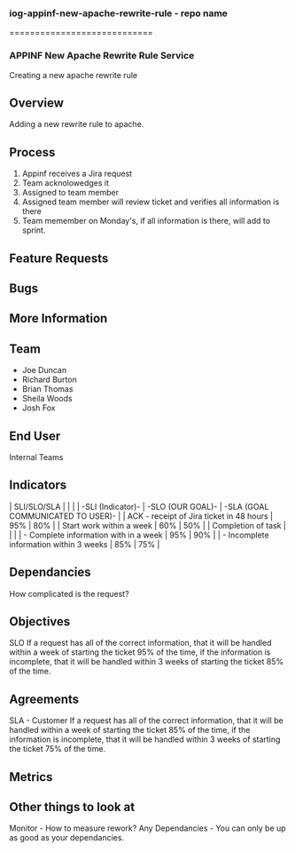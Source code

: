 ### iog-appinf-new-apache-rewrite-rule - repo name

============================

### APPINF New Apache Rewrite Rule Service
Creating a new apache rewrite rule

## Overview

Adding a new rewrite rule to apache.

## Process

1. Appinf receives a Jira request
2. Team acknolowedges it
3. Assigned to team member
4. Assigned team member will review ticket and verifies all information is there
5. Team memember on Monday's, if all information is there, will add to sprint.

## Feature Requests

## Bugs

## More Information

## Team

- Joe Duncan
- Richard Burton
- Brian Thomas
- Sheila Woods
- Josh Fox

## End User
Internal Teams

## Indicators

|  SLI/SLO/SLA                              |   |   |
| -SLI (Indicator)-                         | -SLO (OUR GOAL)- | -SLA (GOAL COMMUNICATED TO USER)- |
|  ACK - receipt of Jira ticket in 48 hours | 95%              | 80%                               |
|  Start work within a week                 | 60%              | 50%                               |
|  Completion of task                       |   |   |
|  - Complete information with in a week    | 95%              | 90%  |
|  - Incomplete information within 3 weeks  | 85%              | 75%  |


## Dependancies

How complicated is the request?


## Objectives

SLO
If a request has all of the correct information, that it will be handled within a week of starting the ticket 95% of the time, if the information is incomplete, that it will be handled within 3 weeks of starting the ticket 85% of the time.

## Agreements

SLA - Customer
If a request has all of the correct information, that it will be handled within a week of starting the ticket 85% of the time, if the information is incomplete, that it will be handled within 3 weeks of starting the ticket 75% of the time.

## Metrics


## Other things to look at

Monitor - How to measure rework?
Any Dependancies - You can only be up as good as your dependancies.
